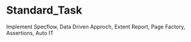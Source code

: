 # Standard_Task
Implement Specflow, Data Driven Approch, Extent Report, Page Factory, Assertions, Auto IT 
